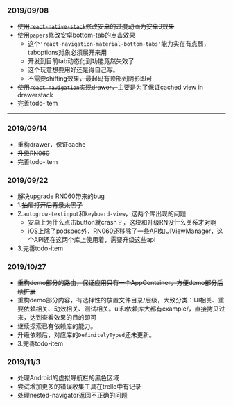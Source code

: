 ### 2019/09/08
- ~~使用`react-native-stack`修改安卓的过度动画为安卓9效果~~
- 使用`papers`修改安卓bottom-tab的点击效果
    - 这个`'react-navigation-material-bottom-tabs'`能力实在有点弱，taboptions对象必须展开来用
    - 开发到目前tab动态化到功能竟然失效了
    - 这个玩意想要用好还是得自己写。
    - ~~不需要shifting效果，最起码有顶部到阴影即可~~
- ~~使用`react-navigation`实现drawer，~~主要是为了保证cached view in drawerstack
- 完善todo-item

---

### 2019/09/14
- 重构drawer，保证cache
- ~~升级RN060~~
- 完善todo-item

### 2019/09/22
- 解决upgrade RN060带来的bug
- 1.~~抽屉打开后背景太黑了~~
- 2.`autogrow-textinput`和`keyboard-view`，这两个库出现的问题
    - 安卓上为什么点击button就crash？，这块和升级RN没什么关系才对啊
    - iOS上除了podspec外，RN060还移除了一些API如UIViewManager，这个API还在这两个库上使用着，需要升级这些api
- 3.完善todo-item


### 2019/10/27
- ~~重构demo部分的路由，保证应用只有一个AppContainer，方便demo部分后续扩展~~
- 重构demo部分内容，有选择性的放置文件目录/层级，大致分类：UI相关、重要依赖相关、动效相关、测试相关。ui和依赖库大都有example/，直接拷贝过来，达到查看效果的目的即可
- 继续探索已有依赖库的能力。
- 升级依赖后，对应库的`DefinitelyTyped`还未更新。
- 3.完善todo-item

### 2019/11/3
- 处理Android的虚拟导航栏的黑色区域
- 尝试增加更多的错误收集工具在trello中有记录
- 处理nested-navigator返回不正确的问题
